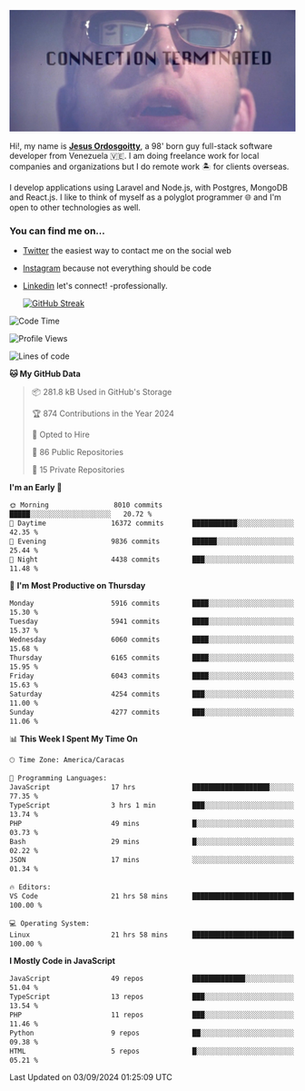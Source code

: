 ![hackers movie reference](./disconnected.jpg)

Hi!, my name is [**Jesus Ordosgoitty**](https://jodaz.dev), a 98' born guy full-stack software developer from Venezuela 🇻🇪. I am doing freelance work for local companies and organizations but I do remote work 🏝️ for clients overseas. 

I develop applications using Laravel and Node.js, with Postgres, MongoDB and React.js. I like to think of myself as a polyglot programmer 🌐 and I'm open to other technologies as well.

### You can find me on...

- [Twitter](https://twitter.com/jodaz_) the easiest way to contact me on the social web
- [Instagram](https://instagram.com/jodaz_) because not everything should be code
- [Linkedin](https://linkedin.com/in/jodaz) let's connect! -professionally.


    [![GitHub Streak](https://streak-stats.demolab.com?user=jodaz&theme=tokyonight)](https://git.io/streak-stats)

<!--START_SECTION:waka-->
![Code Time](http://img.shields.io/badge/Code%20Time-7%2C260%20hrs-blue)

![Profile Views](http://img.shields.io/badge/Profile%20Views-0-blue)

![Lines of code](https://img.shields.io/badge/From%20Hello%20World%20I%27ve%20Written-82.7%20million%20lines%20of%20code-blue)

**🐱 My GitHub Data** 

> 📦 281.8 kB Used in GitHub's Storage 
 > 
> 🏆 874 Contributions in the Year 2024
 > 
> 💼 Opted to Hire
 > 
> 📜 86 Public Repositories 
 > 
> 🔑 15 Private Repositories 
 > 
**I'm an Early 🐤** 

```text
🌞 Morning                8010 commits        █████░░░░░░░░░░░░░░░░░░░░   20.72 % 
🌆 Daytime                16372 commits       ███████████░░░░░░░░░░░░░░   42.35 % 
🌃 Evening                9836 commits        ██████░░░░░░░░░░░░░░░░░░░   25.44 % 
🌙 Night                  4438 commits        ███░░░░░░░░░░░░░░░░░░░░░░   11.48 % 
```
📅 **I'm Most Productive on Thursday** 

```text
Monday                   5916 commits        ████░░░░░░░░░░░░░░░░░░░░░   15.30 % 
Tuesday                  5941 commits        ████░░░░░░░░░░░░░░░░░░░░░   15.37 % 
Wednesday                6060 commits        ████░░░░░░░░░░░░░░░░░░░░░   15.68 % 
Thursday                 6165 commits        ████░░░░░░░░░░░░░░░░░░░░░   15.95 % 
Friday                   6043 commits        ████░░░░░░░░░░░░░░░░░░░░░   15.63 % 
Saturday                 4254 commits        ███░░░░░░░░░░░░░░░░░░░░░░   11.00 % 
Sunday                   4277 commits        ███░░░░░░░░░░░░░░░░░░░░░░   11.06 % 
```


📊 **This Week I Spent My Time On** 

```text
🕑︎ Time Zone: America/Caracas

💬 Programming Languages: 
JavaScript               17 hrs              ███████████████████░░░░░░   77.35 % 
TypeScript               3 hrs 1 min         ███░░░░░░░░░░░░░░░░░░░░░░   13.74 % 
PHP                      49 mins             █░░░░░░░░░░░░░░░░░░░░░░░░   03.73 % 
Bash                     29 mins             █░░░░░░░░░░░░░░░░░░░░░░░░   02.22 % 
JSON                     17 mins             ░░░░░░░░░░░░░░░░░░░░░░░░░   01.34 % 

🔥 Editors: 
VS Code                  21 hrs 58 mins      █████████████████████████   100.00 % 

💻 Operating System: 
Linux                    21 hrs 58 mins      █████████████████████████   100.00 % 
```

**I Mostly Code in JavaScript** 

```text
JavaScript               49 repos            █████████████░░░░░░░░░░░░   51.04 % 
TypeScript               13 repos            ███░░░░░░░░░░░░░░░░░░░░░░   13.54 % 
PHP                      11 repos            ███░░░░░░░░░░░░░░░░░░░░░░   11.46 % 
Python                   9 repos             ██░░░░░░░░░░░░░░░░░░░░░░░   09.38 % 
HTML                     5 repos             █░░░░░░░░░░░░░░░░░░░░░░░░   05.21 % 
```




 Last Updated on 03/09/2024 01:25:09 UTC
<!--END_SECTION:waka-->
